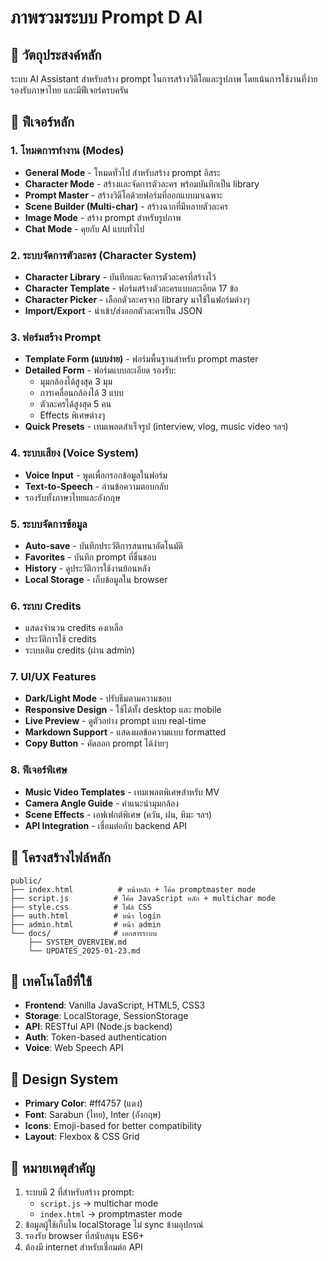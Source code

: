 # ภาพรวมระบบ Prompt D AI

## 🎯 วัตถุประสงค์หลัก
ระบบ AI Assistant สำหรับสร้าง prompt ในการสร้างวิดีโอและรูปภาพ โดยเน้นการใช้งานที่ง่าย รองรับภาษาไทย และมีฟีเจอร์ครบครัน

## 🚀 ฟีเจอร์หลัก

### 1. โหมดการทำงาน (Modes)
- **General Mode** - โหมดทั่วไป สำหรับสร้าง prompt อิสระ
- **Character Mode** - สร้างและจัดการตัวละคร พร้อมบันทึกเป็น library
- **Prompt Master** - สร้างวิดีโอด้วยฟอร์มที่ออกแบบมาเฉพาะ
- **Scene Builder (Multi-char)** - สร้างฉากที่มีหลายตัวละคร
- **Image Mode** - สร้าง prompt สำหรับรูปภาพ
- **Chat Mode** - คุยกับ AI แบบทั่วไป

### 2. ระบบจัดการตัวละคร (Character System)
- **Character Library** - บันทึกและจัดการตัวละครที่สร้างไว้
- **Character Template** - ฟอร์มสร้างตัวละครแบบละเอียด 17 ข้อ
- **Character Picker** - เลือกตัวละครจาก library มาใช้ในฟอร์มต่างๆ
- **Import/Export** - นำเข้า/ส่งออกตัวละครเป็น JSON

### 3. ฟอร์มสร้าง Prompt
- **Template Form (แบบง่าย)** - ฟอร์มพื้นฐานสำหรับ prompt master
- **Detailed Form** - ฟอร์มแบบละเอียด รองรับ:
  - มุมกล้องได้สูงสุด 3 มุม
  - การเคลื่อนกล้องได้ 3 แบบ
  - ตัวละครได้สูงสุด 5 คน
  - Effects พิเศษต่างๆ
- **Quick Presets** - เทมเพลตสำเร็จรูป (interview, vlog, music video ฯลฯ)

### 4. ระบบเสียง (Voice System)
- **Voice Input** - พูดเพื่อกรอกข้อมูลในฟอร์ม
- **Text-to-Speech** - อ่านข้อความตอบกลับ
- รองรับทั้งภาษาไทยและอังกฤษ

### 5. ระบบจัดการข้อมูล
- **Auto-save** - บันทึกประวัติการสนทนาอัตโนมัติ
- **Favorites** - บันทึก prompt ที่ชื่นชอบ
- **History** - ดูประวัติการใช้งานย้อนหลัง
- **Local Storage** - เก็บข้อมูลใน browser

### 6. ระบบ Credits
- แสดงจำนวน credits คงเหลือ
- ประวัติการใช้ credits
- ระบบเติม credits (ผ่าน admin)

### 7. UI/UX Features
- **Dark/Light Mode** - ปรับธีมตามความชอบ
- **Responsive Design** - ใช้ได้ทั้ง desktop และ mobile
- **Live Preview** - ดูตัวอย่าง prompt แบบ real-time
- **Markdown Support** - แสดงผลข้อความแบบ formatted
- **Copy Button** - คัดลอก prompt ได้ง่ายๆ

### 8. ฟีเจอร์พิเศษ
- **Music Video Templates** - เทมเพลตพิเศษสำหรับ MV
- **Camera Angle Guide** - คำแนะนำมุมกล้อง
- **Scene Effects** - เอฟเฟกต์พิเศษ (ควัน, ฝน, หิมะ ฯลฯ)
- **API Integration** - เชื่อมต่อกับ backend API

## 📁 โครงสร้างไฟล์หลัก
```
public/
├── index.html          # หน้าหลัก + โค้ด promptmaster mode
├── script.js          # โค้ด JavaScript หลัก + multichar mode
├── style.css          # ไฟล์ CSS
├── auth.html          # หน้า login
├── admin.html         # หน้า admin
└── docs/              # เอกสารระบบ
    ├── SYSTEM_OVERVIEW.md
    └── UPDATES_2025-01-23.md
```

## 🔧 เทคโนโลยีที่ใช้
- **Frontend**: Vanilla JavaScript, HTML5, CSS3
- **Storage**: LocalStorage, SessionStorage
- **API**: RESTful API (Node.js backend)
- **Auth**: Token-based authentication
- **Voice**: Web Speech API

## 🎨 Design System
- **Primary Color**: #ff4757 (แดง)
- **Font**: Sarabun (ไทย), Inter (อังกฤษ)
- **Icons**: Emoji-based for better compatibility
- **Layout**: Flexbox & CSS Grid

## 📝 หมายเหตุสำคัญ
1. ระบบมี 2 ที่สำหรับสร้าง prompt:
   - `script.js` → multichar mode
   - `index.html` → promptmaster mode
2. ข้อมูลผู้ใช้เก็บใน localStorage ไม่ sync ข้ามอุปกรณ์
3. รองรับ browser ที่สนับสนุน ES6+
4. ต้องมี internet สำหรับเชื่อมต่อ API